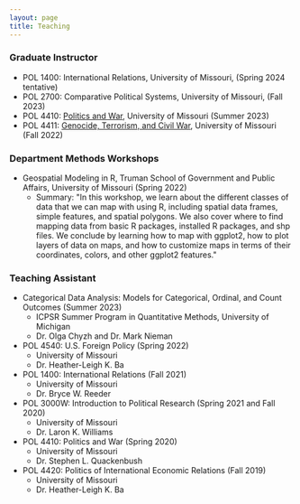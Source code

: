 ```yaml
---
layout: page
title: Teaching
---
```

### Graduate Instructor 
- POL 1400: International Relations, University of Missouri, (Spring 2024 tentative)
- POL 2700: Comparative Political Systems, University of Missouri, (Fall 2023) 
- POL 4410: [Politics and War](https://heatherkopp.github.io/files/KoppSUM23POL4410Syllabus.pdf), University of Missouri (Summer 2023)
- POL 4411: [Genocide, Terrorism, and Civil War](https://heatherkopp.github.io/files/KoppF22POL4411Syllabus.pdf), University of Missouri (Fall 2022)

### Department Methods Workshops
- Geospatial Modeling in R, Truman School of Government and Public Affairs, University of Missouri (Spring 2022)
    - Summary: "In this workshop, we learn about the different classes of data that we can map with using R, including spatial data frames, simple features, and spatial polygons. We also cover where to find mapping data from basic R packages, installed R packages, and shp files. We conclude by learning how to map with ggplot2, how to plot layers of data on maps, and how to customize maps in terms of their coordinates, colors, and other ggplot2 features."

### Teaching Assistant 
- Categorical Data Analysis: Models for Categorical, Ordinal, and Count Outcomes (Summer 2023)
    - ICPSR Summer Program in Quantitative Methods, University of Michigan
    - Dr. Olga Chyzh and Dr. Mark Nieman
- POL 4540: U.S. Foreign Policy (Spring 2022)
    - University of Missouri
    - Dr. Heather-Leigh K. Ba
- POL 1400: International Relations (Fall 2021)
    - University of Missouri
    - Dr. Bryce W. Reeder
- POL 3000W: Introduction to Political Research (Spring 2021 and Fall 2020)
    - University of Missouri
    - Dr. Laron K. Williams
- POL 4410: Politics and War (Spring 2020)
    - University of Missouri
    - Dr. Stephen L. Quackenbush
- POL 4420: Politics of International Economic Relations (Fall 2019)
    - University of Missouri
    - Dr. Heather-Leigh K. Ba

